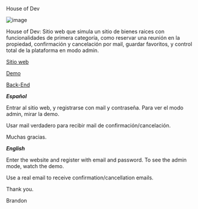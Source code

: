 House of Dev

![image](https://res.cloudinary.com/daynclfo8/image/upload/v1755613792/hod-github.png)

House of Dev:
Sitio web que simula un sitio de bienes raices con funcionalidades de primera categoría, como reservar una reunión en la propiedad, confirmación y cancelación por mail, guardar favoritos, y control total de la plataforma en modo admin.

[Sitio web](https://house-of-dev-client.vercel.app/)




[Demo](https://www.youtube.com/watch?v=LiaV7xHjJmk)

[Back-End](https://github.com/pibelanzallamas/house-of-dev-server-deploy)

_**Español**_

Entrar al sitio web, y registrarse con mail y contraseña. Para ver el modo admin, mirar la demo.

Usar mail verdadero para recibir mail de confirmación/cancelación.

Muchas gracias.

_**English**_

Enter the website and register with email and password. To see the admin mode, watch the demo.

Use a real email to receive confirmation/cancellation emails.

Thank you.

Brandon
